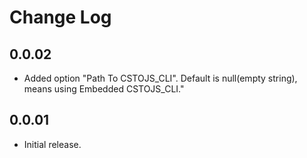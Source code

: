# Change Log
## 0.0.02
- Added option "Path To CSTOJS_CLI". Default is null(empty string), means using Embedded CSTOJS_CLI."
## 0.0.01
- Initial release.